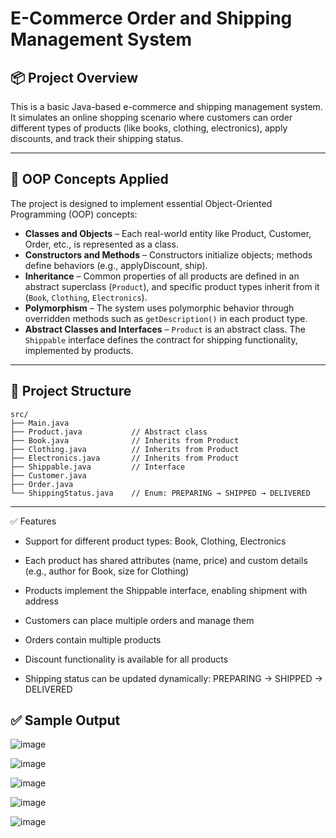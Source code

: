 # E-Commerce Order and Shipping Management System

## 📦 Project Overview

This is a basic Java-based e-commerce and shipping management system. It simulates an online shopping scenario where customers can order different types of products (like books, clothing, electronics), apply discounts, and track their shipping status.

---

## 🧠 OOP Concepts Applied

The project is designed to implement essential Object-Oriented Programming (OOP) concepts:

- **Classes and Objects** – Each real-world entity like Product, Customer, Order, etc., is represented as a class.
- **Constructors and Methods** – Constructors initialize objects; methods define behaviors (e.g., applyDiscount, ship).
- **Inheritance** – Common properties of all products are defined in an abstract superclass (`Product`), and specific product types inherit from it (`Book`, `Clothing`, `Electronics`).
- **Polymorphism** – The system uses polymorphic behavior through overridden methods such as `getDescription()` in each product type.
- **Abstract Classes and Interfaces** – `Product` is an abstract class. The `Shippable` interface defines the contract for shipping functionality, implemented by products.

---

## 🧱 Project Structure

```plaintext
src/
├── Main.java
├── Product.java           // Abstract class
├── Book.java              // Inherits from Product
├── Clothing.java          // Inherits from Product
├── Electronics.java       // Inherits from Product
├── Shippable.java         // Interface
├── Customer.java
├── Order.java
└── ShippingStatus.java    // Enum: PREPARING → SHIPPED → DELIVERED
```

---

✅ Features
- Support for different product types: Book, Clothing, Electronics

- Each product has shared attributes (name, price) and custom details (e.g., author for Book, size for Clothing)

- Products implement the Shippable interface, enabling shipment with address

- Customers can place multiple orders and manage them

- Orders contain multiple products

- Discount functionality is available for all products

- Shipping status can be updated dynamically: PREPARING → SHIPPED → DELIVERED

## ✅ Sample Output

![image](https://github.com/user-attachments/assets/5efc0ed8-e0b6-48c5-8582-dee1bca0e5ab)

![image](https://github.com/user-attachments/assets/ad930e79-af12-4c1c-a772-5ca4ec3ccfe9)

![image](https://github.com/user-attachments/assets/d5b70bf9-0f3b-49b4-b3b7-8637ad70bcaa)

![image](https://github.com/user-attachments/assets/53b4625d-cd55-437a-9ff8-54165f88e38f)

![image](https://github.com/user-attachments/assets/f6b598a0-1b42-4782-874e-28e37aabf270)
